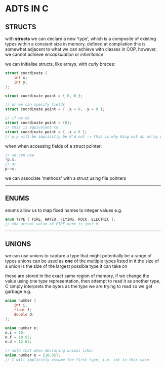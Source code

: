 # ADTS IN C

## STRUCTS

with **structs** we can declare a new 'type', which is a composite of existing types within a constant size in memory, defined at compilation
this is somewhat adjacent to what we can achieve with classes in OOP, however, we cannot achieve *encapsulation* or *inheritance*

we can initialise structs, like arrays, with curly braces:
```c
struct coordinate {
    int x;
    int y;
};

struct coordinate point = { 0, 0 };

// or we can specify fields
struct coordinate point = { .x = 0, .y = 0 };

// if we do
struct coordinate point = {0};
// this is equivalent to
struct coordinate point = { .x = 0 };
// p.y will be implicitly be 0'd out -> this is why 0ing out an array works the same
```

when when accessing fields of a struct pointer:
```c
// we can use
*p.x;
// or
p->x;
```

we can associate 'methods' with a struct using file pointers

---

## ENUMS

enums allow us to map fixed names to integer values
e.g.
```c
enum TYPE { FIRE, WATER, FLYING, ROCK, ELECTRIC };
// the actual value of FIRE here is just 0
```

---

## UNIONS

we can use unions to capture a type that might potentially be a range of types
unions can be used as **one** of the multiple types listed in it
the size of a union is the size of the largest possible type it can take on

these are stored in the exact same region of memory, if we change the value using one type representation, then attempt to read it as another type, C simply interprets the bytes as the type we are trying to read so we get garbage
e.g.
```c
union number {
    int i;
    float f;
    double d;
};

union number n;
n.i = 10;
n.f = 10.05;
n.d = 12.02;

// note that when declaring unions like:
union number n = {10.05};
// C will implicitly assume the first type, i.e. int in this case
```

